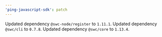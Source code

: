 ```yaml
---
'ping-javascript-sdk': patch
---
```


Updated dependency `@swc-node/register` to `1.11.1`.
Updated dependency `@swc/cli` to `0.7.8`.
Updated dependency `@swc/core` to `1.13.4`.
